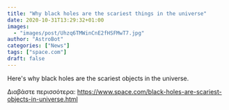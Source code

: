 ```yaml
---
title: "Why black holes are the scariest things in the universe"
date: 2020-10-31T13:29:32+01:00
images:
  - "images/post/Uhzq6TMWinCnE2fHSFMwT7.jpg"
author: "AstroBot"
categories: ["News"]
tags: ["space.com"]
draft: false
---
```


Here's why black holes are the scariest objects in the universe. 

Διαβάστε περισσότερα: https://www.space.com/black-holes-are-scariest-objects-in-universe.html
